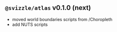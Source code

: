 ## `@svizzle/atlas` v0.1.0 (next)

- moved world boundaries scripts from /Choropleth
- add NUTS scripts
